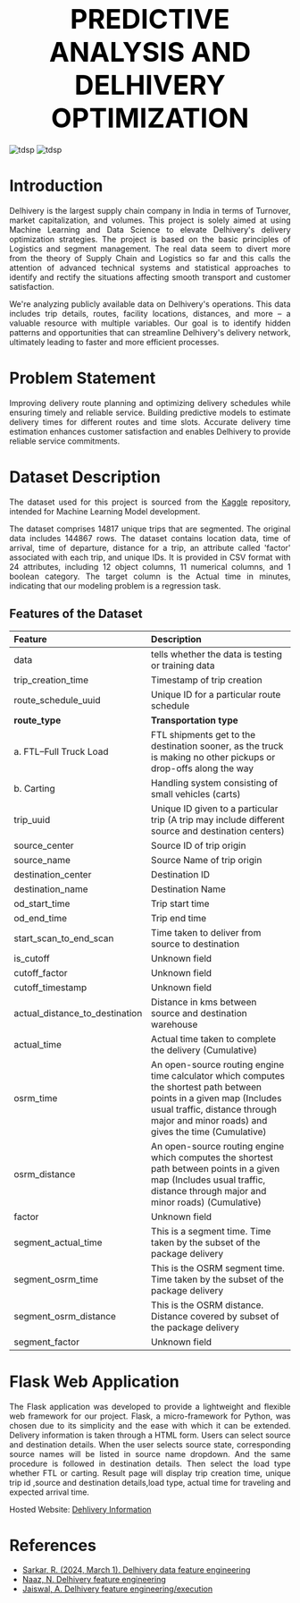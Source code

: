 # <h1 align='center'> <font color='black'><font size=7> PREDICTIVE ANALYSIS AND DELHIVERY OPTIMIZATION </font> </font></h1>

![tdsp](https://media.assettype.com/creativegaga%2F2022-05%2F93ef3455-07b4-4242-93ee-727a8cc0ce0c%2FDelhivery_logo.gif)
![tdsp](https://images.squarespace-cdn.com/content/v1/51763a50e4b083b631f0694e/1563609530026-ZGTY0JCT9C8YPO1HYA4L/image-asset.gif)

# Introduction
<p align="justify"> Delhivery is the largest supply chain company in India in terms of Turnover, market capitalization, and volumes. This project is solely aimed at using Machine Learning and  Data Science to elevate Delhivery's delivery optimization strategies. 
The project is based on the basic principles of Logistics and segment management. The real data seem to divert more from the theory of Supply Chain and Logistics so far and this calls the attention of advanced technical systems and statistical approaches to identify and rectify the situations affecting smooth transport and customer satisfaction.

<p align="justify">We're analyzing publicly available data on Delhivery's operations. This data includes trip details, routes, facility locations, distances, and more – a valuable resource with multiple variables. 
Our goal is to identify hidden patterns and opportunities that can streamline Delhivery's delivery network, ultimately leading to faster and more efficient processes.
</p>

# Problem Statement
<p align="justify"> Improving delivery route planning and optimizing delivery schedules while ensuring timely and reliable service.
Building predictive models to estimate delivery times for different routes and time slots. Accurate delivery time estimation enhances customer satisfaction and enables Delhivery to provide reliable service commitments.
</p>

# Dataset Description
<p align="justify"> The dataset used for this project is sourced from the <a href="https://www.kaggle.com/datasets/nayanack/delhivery">Kaggle</a> repository, intended for Machine Learning Model development.</p>

<p align="justify">The dataset comprises 14817 unique trips that are segmented. The original data includes 144867 rows. The dataset contains location data, time of arrival, time of departure, distance for a trip, an attribute called 'factor' associated with each trip, and unique IDs. 
It is provided in CSV format with 24 attributes, including 12 object columns, 11 numerical columns, and 1 boolean category. The target column is the Actual time in minutes, indicating that our modeling problem is a regression task.
</p>

## Features of the Dataset
| Feature | Description |
|:--------|:------------|
|data| tells whether the data is testing or training data|
|trip_creation_time| Timestamp of trip creation|
|route_schedule_uuid| Unique ID for a particular route schedule|
|**route_type**| **Transportation type**|
|a. FTL–Full Truck Load| FTL shipments get to the destination sooner, as the truck is making no other pickups or drop-offs along the way|
|b. Carting | Handling system consisting of small vehicles (carts)|
|trip_uuid| Unique ID given to a particular trip (A trip may include different source and destination centers)|
|source_center| Source ID of trip origin |
|source_name| Source Name of trip origin | 
|destination_center| Destination ID |
|destination_name| Destination Name | 
|od_start_time| Trip start time | 
|od_end_time| Trip end time |
|start_scan_to_end_scan | Time taken to deliver from source to destination |
|is_cutoff | Unknown field |
|cutoff_factor | Unknown field|
|cutoff_timestamp | Unknown field|
|actual_distance_to_destination | Distance in kms between source and destination warehouse|
|actual_time | Actual time taken to complete the delivery (Cumulative) |
|osrm_time | An open-source routing engine time calculator which computes the shortest path between points in a given map (Includes usual traffic, distance through major and minor roads) and gives the time (Cumulative) |
|osrm_distance | An open-source routing engine which computes the shortest path between points in a given map (Includes usual traffic, distance through major and minor roads) (Cumulative) |
|factor | Unknown field |
| segment_actual_time | This is a segment time. Time taken by the subset of the package delivery|
|segment_osrm_time | This is the OSRM segment time. Time taken by the subset of the package delivery|
| segment_osrm_distance | This is the OSRM distance. Distance covered by subset of the package delivery|
| segment_factor | Unknown field |

# Flask Web Application
<p align="justify"> The Flask application was developed to provide a lightweight and flexible web framework for our project. Flask, a micro-framework for Python, was chosen due to its simplicity and the ease with which it can be extended. 
Delivery information is taken through a HTML form. Users can select source and destination details. When the user selects source state, corresponding source names will be listed in source name dropdown. And the same procedure is followed in destination details. 
Then select the load type whether FTL or carting. Result page will display trip creation time, unique trip id ,source and destination details,load type, actual time for traveling and expected arrival time.</p>

Hosted Website: <a href="https://delhivery-prediction.onrender.com/"> Dehlivery Information </a>

# References
- <a href = "https://www.kaggle.com/code/ranitsarkar01/delhivery-data-feature-engineering"> Sarkar, R. (2024, March 1). Delhivery data feature engineering </a>
- <a href = "https://www.kaggle.com/code/noohinaaz/delhivery-feature-engineering"> Naaz, N.  Delhivery feature engineering </a>
- <a href = "https://www.kaggle.com/code/akkyjaicar/delhivery-feature-engg/execution"> Jaiswal, A.  Delhivery feature engineering/execution </a>




